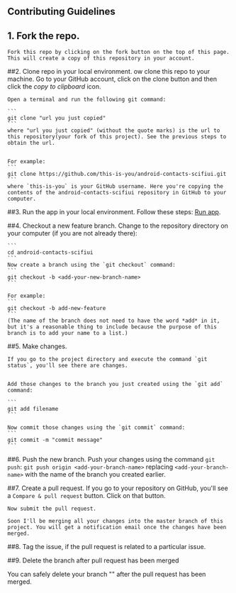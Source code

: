 ## Contributing Guidelines

## 1. Fork the repo.
    Fork this repo by clicking on the fork button on the top of this page.
    This will create a copy of this repository in your account.
##2. Clone repo in your local environment.
    ow clone this repo to your machine. Go to your GitHub account, click on the clone button and then click the *copy to clipboard* icon.

    Open a terminal and run the following git command:

    ```
    git clone "url you just copied"
    ```
    where "url you just copied" (without the quote marks) is the url to this repository(your fork of this project). See the previous steps to obtain the url.


    For example:
    ```
    git clone https://github.com/this-is-you/android-contacts-scifiui.git
    ```
    where `this-is-you` is your GitHub username. Here you're copying the contents of the android-contacts-scifiui repository in GitHub to your computer.
##3. Run the app in your local environment. 
    Follow these steps: [Run app](https://github.com/arshadkazmi42/android-contacts-scifiui#getting-started).

##4. Checkout a new feature branch.
    Change to the repository directory on your computer (if you are not already there):

    ```
    cd android-contacts-scifiui
    ```
    Now create a branch using the `git checkout` command:
    ```
    git checkout -b <add-your-new-branch-name>
    ```

    For example:
    ```
    git checkout -b add-new-feature
    ```
    (The name of the branch does not need to have the word *add* in it, but it's a reasonable thing to include because the purpose of this branch is to add your name to a list.)
##5. Make changes.
   
    If you go to the project directory and execute the command `git status`, you'll see there are changes. 


    Add those changes to the branch you just created using the `git add` command:

    ```
    git add filename
    ```

    Now commit those changes using the `git commit` command:
    ```
    git commit -m "commit message"
    ```
   
##6. Push the new branch.
    Push your changes using the command `git push`:
    ```
    git push origin <add-your-branch-name>
    ```
    replacing `<add-your-branch-name>` with the name of the branch you created earlier.

##7. Create a pull request.
    If you go to your repository on GitHub, you'll see a  `Compare & pull request` button.  Click on that button.

    Now submit the pull request.

    Soon I'll be merging all your changes into the master branch of this project. You will get a notification email once the changes have been merged.
##8. Tag the issue, if the pull request is related to a particular issue.

##9. Delete the branch after pull request has been merged

You can safely delete your branch "<add-your-branch-name>" after the pull request has been merged.
